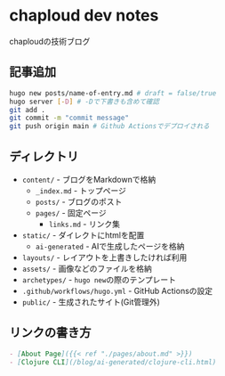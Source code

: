 # chaploud dev notes

chaploudの技術ブログ

## 記事追加

```sh
hugo new posts/name-of-entry.md # draft = false/true
hugo server [-D] # -Dで下書きも含めて確認
git add .
git commit -m "commit message"
git push origin main # Github Actionsでデプロイされる
```

## ディレクトリ

- `content/` - ブログをMarkdownで格納
  - `_index.md` - トップページ
  - `posts/` - ブログのポスト
  - `pages/` - 固定ページ
    - `links.md` - リンク集
- `static/` - ダイレクトにhtmlを配置
  - `ai-generated` - AIで生成したページを格納
- `layouts/` - レイアウトを上書きしたければ利用
- `assets/` - 画像などのファイルを格納
- `archetypes/` - `hugo new`の際のテンプレート
- `.github/workflows/hugo.yml` - GitHub Actionsの設定
- `public/` - 生成されたサイト(Git管理外)

## リンクの書き方

```markdown
- [About Page]({{< ref "./pages/about.md" >}})
- [Clojure CLI](/blog/ai-generated/clojure-cli.html)
```